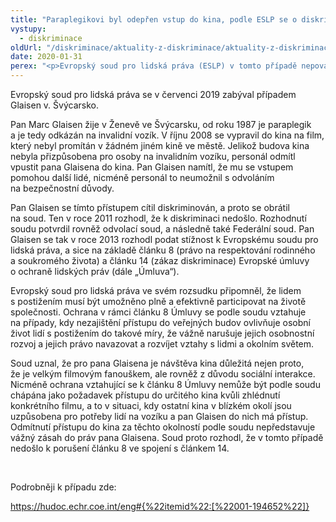 ```yaml
---
title: "Paraplegikovi byl odepřen vstup do kina, podle ESLP se o diskriminaci nejednalo"
vystupy:
  - diskriminace
oldUrl: "/diskriminace/aktuality-z-diskriminace/aktuality-z-diskriminace-2020/paraplegikovi-byl-odepren-vstup-do-kina-podle-eslp-se-o-diskriminaci-nejednalo/"
date: 2020-01-31
perex: "<p>Evropský soud pro lidská práva (ESLP) v tomto případě nepovažoval odmítnutí vstupu za zásadní narušení mužova společenského života či jeho práva vydat se do kina.</p>"
---
```


<!-- imported from the old website -->

<p>Evropský soud pro lidská práva se v červenci 2019 zabýval případem Glaisen v. Švýcarsko.</p> <p>Pan Marc Glaisen žije v Ženevě ve Švýcarsku, od roku 1987 je paraplegik a je tedy odkázán na invalidní vozík. V říjnu 2008 se vypravil do kina na film, který nebyl promítán v žádném jiném kině ve městě. Jelikož budova kina nebyla přizpůsobena pro osoby na invalidním vozíku, personál odmítl vpustit pana Glaisena do kina. Pan Glaisen namítl, že mu se vstupem pomohou další lidé, nicméně personál to neumožnil s odvoláním na bezpečnostní důvody.</p> <p>Pan Glaisen se tímto přístupem cítil diskriminován, a proto se obrátil na soud. Ten v roce 2011 rozhodl, že k diskriminaci nedošlo. Rozhodnutí soudu potvrdil rovněž odvolací soud, a následně také Federální soud. Pan Glaisen se tak v roce 2013 rozhodl podat stížnost k Evropskému soudu pro lidská práva, a sice na základě článku 8 (právo na respektování rodinného a soukromého života) a článku 14 (zákaz diskriminace) Evropské úmluvy o ochraně lidských práv (dále „Úmluva“).</p> <p>Evropský soud pro lidská práva ve svém rozsudku připomněl, že lidem s postižením musí být umožněno plně a efektivně participovat na životě společnosti. Ochrana v rámci článku 8 Úmluvy se podle soudu vztahuje na případy, kdy nezajištění přístupu do veřejných budov ovlivňuje osobní život lidí s postižením do takové míry, že vážně narušuje jejich osobnostní rozvoj a jejich právo navazovat a rozvíjet vztahy s lidmi a okolním světem. </p> <p>Soud uznal, že pro pana Glaisena je návštěva kina důležitá nejen proto, že je velkým filmovým fanouškem, ale rovněž z důvodu sociální interakce. Nicméně ochrana vztahující se k článku 8 Úmluvy nemůže být podle soudu chápána jako požadavek přístupu do určitého kina kvůli zhlédnutí konkrétního filmu, a to v situaci, kdy ostatní kina v blízkém okolí jsou uzpůsobena pro potřeby lidí na vozíku a pan Glaisen do nich má přístup. Odmítnutí přístupu do kina za těchto okolností podle soudu nepředstavuje vážný zásah do práv pana Glaisena. Soud proto rozhodl, že v tomto případě nedošlo k porušení článku 8 ve spojení s článkem 14.</p> <p> </p> <p>Podrobněji k případu zde:</p> <a href="https://hudoc.echr.coe.int/eng#{%22itemid%22:[%22001-194652%22]}" target="_blank">https://hudoc.echr.coe.int/eng#{%22itemid%22:[%22001-194652%22]}</a>
